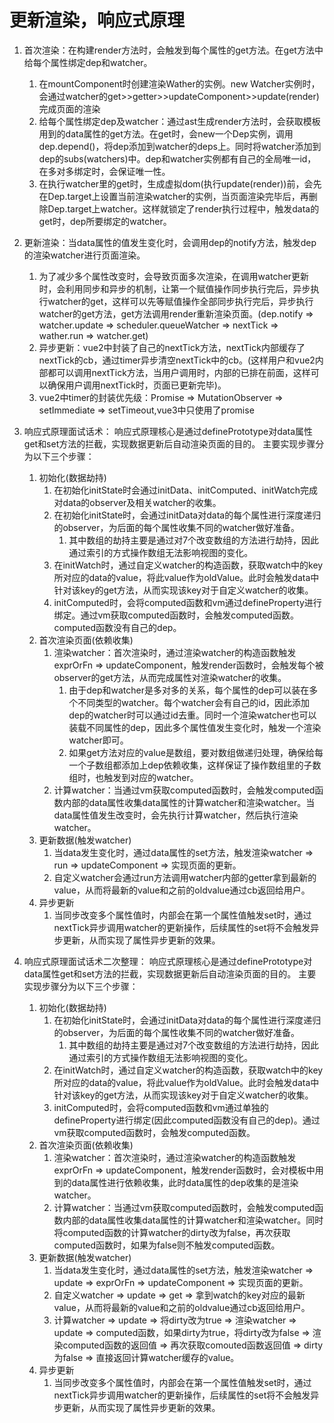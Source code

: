 # 更新渲染，响应式原理
1. 首次渲染：在构建render方法时，会触发到每个属性的get方法。在get方法中给每个属性绑定dep和watcher。
    1. 在mountComponent时创建渲染Wather的实例。new Watcher实例时，会通过watcher的get>>getter>>updateComponent>>update(render)完成页面的渲染
    2. 给每个属性绑定dep及watcher：通过ast生成render方法时，会获取模板用到的data属性的get方法。在get时，会new一个Dep实例，调用dep.depend()，将dep添加到watcher的deps上。同时将watcher添加到dep的subs(watchers)中。dep和watcher实例都有自己的全局唯一id，在多对多绑定时，会保证唯一性。
    3. 在执行watcher里的get时，生成虚拟dom(执行update(render))前，会先在Dep.target上设置当前渲染watcher的实例，当页面渲染完毕后，再删除Dep.target上watcher。这样就锁定了render执行过程中，触发data的get时，dep所要绑定的watcher。

2. 更新渲染：当data属性的值发生变化时，会调用dep的notify方法，触发dep的渲染watcher进行页面渲染。
    1. 为了减少多个属性改变时，会导致页面多次渲染，在调用watcher更新时，会利用同步和异步的机制，让第一个赋值操作同步执行完后，异步执行watcher的get，这样可以先等赋值操作全部同步执行完后，异步执行watcher的get方法，get方法调用render重新渲染页面。(dep.notify => watcher.update => scheduler.queueWatcher => nextTick => wather.run => watcher.get)
    2. 异步更新：vue2中封装了自己的nextTick方法，nextTick内部缓存了nextTick的cb，通过timer异步清空nextTick中的cb。(这样用户和vue2内部都可以调用nextTick方法，当用户调用时，内部的已排在前面，这样可以确保用户调用nextTick时，页面已更新完毕)。
    3. vue2中timer的封装优先级：Promise => MutationObserver => setImmediate => setTimeout,vue3中只使用了promise

3. 响应式原理面试话术：
    响应式原理核心是通过definePrototype对data属性get和set方法的拦截，实现数据更新后自动渲染页面的目的。
    主要实现步骤分为以下三个步骤：
    1. 初始化(数据劫持)
       1. 在初始化initState时会通过initData、initComputed、initWatch完成对data的observer及相关watcher的收集。
       2. 在初始化initState时，会通过initData对data的每个属性进行深度递归的observer，为后面的每个属性收集不同的watcher做好准备。
          1. 其中数组的劫持主要是通过对7个改变数组的方法进行劫持，因此通过索引的方式操作数组无法影响视图的变化。
       3. 在initWatch时，通过自定义watcher的构造函数，获取watch中的key所对应的data的value，将此value作为oldValue。此时会触发data中针对该key的get方法，从而实现该key对于自定义watcher的收集。
       4. initComputed时，会将computed函数和vm通过defineProperty进行绑定。通过vm获取computed函数时，会触发computed函数。computed函数没有自己的dep。
    2. 首次渲染页面(依赖收集)
       1. 渲染watcher：首次渲染时，通过渲染watcher的构造函数触发exprOrFn => updateComponent，触发render函数时，会触发每个被observer的get方法，从而完成属性对渲染watcher的收集。
          1. 由于dep和watcher是多对多的关系，每个属性的dep可以装在多个不同类型的watcher。每个watcher会有自己的id，因此添加dep的watcher时可以通过id去重。同时一个渲染watcher也可以装载不同属性的dep，因此多个属性值发生变化时，触发一个渲染watcher即可。
          2. 如果get方法对应的value是数组，要对数组做递归处理，确保给每一个子数组都添加上dep依赖收集，这样保证了操作数组里的子数组时，也触发到对应的watcher。
       2. 计算watcher：当通过vm获取computed函数时，会触发computed函数内部的data属性收集data属性的计算watcher和渲染watcher。当data属性值发生改变时，会先执行计算watcher，然后执行渲染watcher。
    3. 更新数据(触发watcher)
       1. 当data发生变化时，通过data属性的set方法，触发渲染watcher => run => updateComponent => 实现页面的更新。
       2. 自定义watcher会通过run方法调用watcher内部的getter拿到最新的value，从而将最新的value和之前的oldvalue通过cb返回给用户。
    4. 异步更新
       1. 当同步改变多个属性值时，内部会在第一个属性值触发set时，通过nextTick异步调用watcher的更新操作，后续属性的set将不会触发异步更新，从而实现了属性异步更新的效果。

4. 响应式原理面试话术二次整理：
    响应式原理核心是通过definePrototype对data属性get和set方法的拦截，实现数据更新后自动渲染页面的目的。
    主要实现步骤分为以下三个步骤：
    1. 初始化(数据劫持)
       1. 在初始化initState时，会通过initData对data的每个属性进行深度递归的observer，为后面的每个属性收集不同的watcher做好准备。
          1. 其中数组的劫持主要是通过对7个改变数组的方法进行劫持，因此通过索引的方式操作数组无法影响视图的变化。
       2. 在initWatch时，通过自定义watcher的构造函数，获取watch中的key所对应的data的value，将此value作为oldValue。此时会触发data中针对该key的get方法，从而实现该key对于自定义watcher的收集。
       3. initComputed时，会将computed函数和vm通过单独的defineProperty进行绑定(因此computed函数没有自己的dep)。通过vm获取computed函数时，会触发computed函数。
    2. 首次渲染页面(依赖收集)
       1. 渲染watcher：首次渲染时，通过渲染watcher的构造函数触发exprOrFn => updateComponent，触发render函数时，会对模板中用到的data属性进行依赖收集，此时data属性的dep收集的是渲染watcher。
       2. 计算watcher：当通过vm获取computed函数时，会触发computed函数内部的data属性收集data属性的计算watcher和渲染watcher。同时将computed函数的计算watcher的dirty改为false，再次获取computed函数时，如果为false则不触发computed函数。
    3. 更新数据(触发watcher)
       1. 当data发生变化时，通过data属性的set方法，触发渲染watcher => update => exprOrFn => updateComponent => 实现页面的更新。
       2. 自定义watcher => update => get => 拿到watch的key对应的最新value，从而将最新的value和之前的oldvalue通过cb返回给用户。
       3. 计算watcher => update => 将dirty改为true => 渲染watcher => update => computed函数，如果dirty为true，将dirty改为false => 渲染computed函数的返回值 => 再次获取comouted函数返回值 => dirty为false => 直接返回计算watcher缓存的value。
    4. 异步更新
       1. 当同步改变多个属性值时，内部会在第一个属性值触发set时，通过nextTick异步调用watcher的更新操作，后续属性的set将不会触发异步更新，从而实现了属性异步更新的效果。